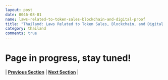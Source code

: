 ```yaml
---
layout: post
date: 0046-08-01
name: laws-related-to-token-sales-blockchain-and-digital-proof
title: "Thailand: Laws Related to Token Sales, Blockchain, and Digital Proof"
category: thailand
comments: true
---
```


# Page in progress, stay tuned!

 

| **[Previous Section]( https://neo-project.github.io/global-blockchain-compliance-hub//thailand/thailand-governing-by-law.html)** | **[Next Section]( https://neo-project.github.io/global-blockchain-compliance-hub//thailand/thailand-securities-related-laws.html)** |
